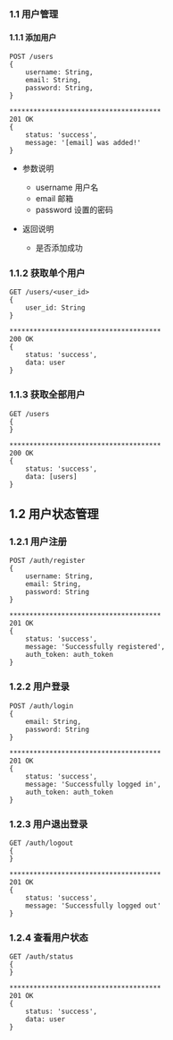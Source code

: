 ###     1.1 用户管理
####    1.1.1 添加用户
```
POST /users
{
    username: String,
    email: String,
    password: String,
}

**************************************
201 OK
{
    status: 'success',
    message: '[email] was added!'
}
```
  - 参数说明
    - username          用户名
    - email             邮箱
    - password          设置的密码

  - 返回说明
    - 是否添加成功

###     1.1.2 获取单个用户
```
GET /users/<user_id>
{
    user_id: String
}

**************************************
200 OK
{
    status: 'success',
    data: user
}
```

###     1.1.3 获取全部用户
```
GET /users
{
}

**************************************
200 OK
{
    status: 'success',
    data: [users]
}
```

##      1.2 用户状态管理
###     1.2.1 用户注册
```
POST /auth/register
{
    username: String,
    email: String,
    password: String
}

**************************************
201 OK
{
    status: 'success',
    message: 'Successfully registered',
    auth_token: auth_token
}
```

###     1.2.2 用户登录
```
POST /auth/login
{
    email: String,
    password: String
}

**************************************
201 OK
{
    status: 'success',
    message: 'Successfully logged in',
    auth_token: auth_token
}
```

###     1.2.3 用户退出登录
```
GET /auth/logout
{
}

**************************************
201 OK
{
    status: 'success',
    message: 'Successfully logged out'
}
```

###     1.2.4 查看用户状态
```
GET /auth/status
{
}

**************************************
201 OK
{
    status: 'success',
    data: user
}
```
